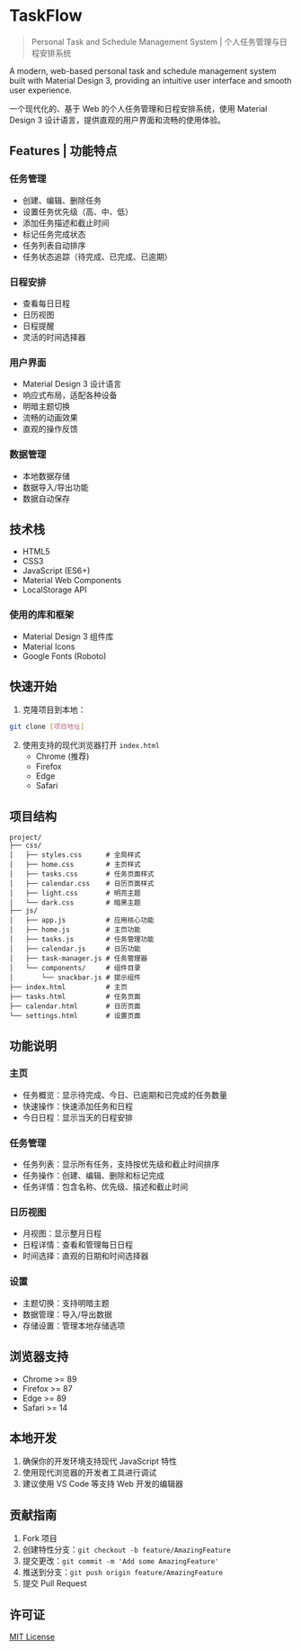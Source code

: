 # TaskFlow

> Personal Task and Schedule Management System | 个人任务管理与日程安排系统

A modern, web-based personal task and schedule management system built with Material Design 3, providing an intuitive user interface and smooth user experience.

一个现代化的、基于 Web 的个人任务管理和日程安排系统，使用 Material Design 3 设计语言，提供直观的用户界面和流畅的使用体验。

## Features | 功能特点

### 任务管理
- 创建、编辑、删除任务
- 设置任务优先级（高、中、低）
- 添加任务描述和截止时间
- 标记任务完成状态
- 任务列表自动排序
- 任务状态追踪（待完成、已完成、已逾期）

### 日程安排
- 查看每日日程
- 日历视图
- 日程提醒
- 灵活的时间选择器

### 用户界面
- Material Design 3 设计语言
- 响应式布局，适配各种设备
- 明暗主题切换
- 流畅的动画效果
- 直观的操作反馈

### 数据管理
- 本地数据存储
- 数据导入/导出功能
- 数据自动保存

## 技术栈

- HTML5
- CSS3
- JavaScript (ES6+)
- Material Web Components
- LocalStorage API

### 使用的库和框架
- Material Design 3 组件库
- Material Icons
- Google Fonts (Roboto)

## 快速开始

1. 克隆项目到本地：
```bash
git clone [项目地址]
```

2. 使用支持的现代浏览器打开 `index.html`
   - Chrome (推荐)
   - Firefox
   - Edge
   - Safari

## 项目结构

```
project/
├── css/
│   ├── styles.css      # 全局样式
│   ├── home.css        # 主页样式
│   ├── tasks.css       # 任务页面样式
│   ├── calendar.css    # 日历页面样式
│   ├── light.css       # 明亮主题
│   └── dark.css        # 暗黑主题
├── js/
│   ├── app.js          # 应用核心功能
│   ├── home.js         # 主页功能
│   ├── tasks.js        # 任务管理功能
│   ├── calendar.js     # 日历功能
│   ├── task-manager.js # 任务管理器
│   └── components/     # 组件目录
│       └── snackbar.js # 提示组件
├── index.html          # 主页
├── tasks.html          # 任务页面
├── calendar.html       # 日历页面
└── settings.html       # 设置页面
```

## 功能说明

### 主页
- 任务概览：显示待完成、今日、已逾期和已完成的任务数量
- 快速操作：快速添加任务和日程
- 今日日程：显示当天的日程安排

### 任务管理
- 任务列表：显示所有任务，支持按优先级和截止时间排序
- 任务操作：创建、编辑、删除和标记完成
- 任务详情：包含名称、优先级、描述和截止时间

### 日历视图
- 月视图：显示整月日程
- 日程详情：查看和管理每日日程
- 时间选择：直观的日期和时间选择器

### 设置
- 主题切换：支持明暗主题
- 数据管理：导入/导出数据
- 存储设置：管理本地存储选项

## 浏览器支持

- Chrome >= 89
- Firefox >= 87
- Edge >= 89
- Safari >= 14

## 本地开发

1. 确保你的开发环境支持现代 JavaScript 特性
2. 使用现代浏览器的开发者工具进行调试
3. 建议使用 VS Code 等支持 Web 开发的编辑器

## 贡献指南

1. Fork 项目
2. 创建特性分支：`git checkout -b feature/AmazingFeature`
3. 提交更改：`git commit -m 'Add some AmazingFeature'`
4. 推送到分支：`git push origin feature/AmazingFeature`
5. 提交 Pull Request

## 许可证

[MIT License](LICENSE) 